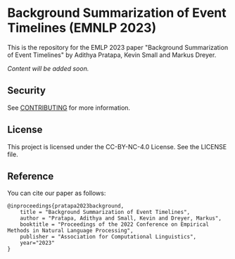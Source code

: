 # Background Summarization of Event Timelines (EMNLP 2023)

This is the repository for the EMLP 2023 paper "Background Summarization of Event Timelines" by Adithya Pratapa, Kevin Small and Markus Dreyer.

*Content will be added soon.*

## Security

See [CONTRIBUTING](CONTRIBUTING.md#security-issue-notifications) for more information.

## License

This project is licensed under the CC-BY-NC-4.0 License. See the LICENSE file.

## Reference

You can cite our paper as follows:

    @inproceedings{pratapa2023background,
        title = "Background Summarization of Event Timelines",
        author = "Pratapa, Adithya and Small, Kevin and Dreyer, Markus",
        booktitle = "Proceedings of the 2022 Conference on Empirical Methods in Natural Language Processing",
        publisher = "Association for Computational Linguistics",
        year="2023"
    }
